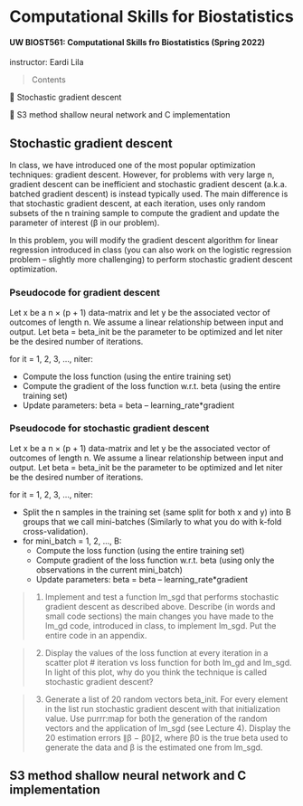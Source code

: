 # Computational Skills for Biostatistics
#### UW BIOST561: Computational Skills fro Biostatistics (Spring 2022)
instructor: Eardi Lila

> Contents

🌟 Stochastic gradient descent 

🌟 S3 method shallow neural network and C implementation

## Stochastic gradient descent 

In class, we have introduced one of the most popular optimization techniques: gradient descent. However, for problems with very large n, gradient descent can be inefficient and stochastic gradient descent (a.k.a. batched gradient descent) is instead typically used. The main difference is that stochastic gradient descent, at each iteration, uses only random subsets of the n training sample to compute the gradient and update the parameter of interest (β in our problem).

In this problem, you will modify the gradient descent algorithm for linear regression introduced in class (you can also work on the logistic regression problem – slightly more challenging) to perform stochastic gradient descent optimization.

### Pseudocode for gradient descent

Let x be a n × (p + 1) data-matrix and let y be the associated vector of outcomes of length n. We assume a linear relationship between input and output. Let beta = beta_init be the parameter to be optimized and let niter be the desired number of iterations.

for it = 1, 2, 3, ..., niter:
- Compute the loss function (using the entire training set)
- Compute the gradient of the loss function w.r.t. beta (using the entire training set)
- Update parameters:
    beta = beta – learning_rate*gradient


### Pseudocode for stochastic gradient descent

Let x be a n × (p + 1) data-matrix and let y be the associated vector of outcomes of length n. We assume a linear relationship between input and output. Let beta = beta_init be the parameter to be optimized and let niter be the desired number of iterations.

for it = 1, 2, 3, ..., niter:

- Split the n samples in the training set (same split for both x and y) into B groups that we call
mini-batches (Similarly to what you do with k-fold cross-validation).
- for mini_batch = 1, 2, ..., B:
    - Compute the loss function (using the entire training set)
    - Compute gradient of the loss function w.r.t. beta (using only the observations in the current mini_batch)
    - Update parameters: beta = beta – learning_rate*gradient

> 1. Implement and test a function lm_sgd that performs stochastic gradient descent as described above. Describe (in words and small code sections) the main changes you have made to the lm_gd code, introduced in class, to implement lm_sgd. Put the entire code in an appendix.

> 2. Display the values of the loss function at every iteration in a scatter plot # iteration vs loss function for both lm_gd and lm_sgd. In light of this plot, why do you think the technique is called stochastic gradient descent?

> 3. Generate a list of 20 random vectors beta_init. For every element in the list run stochastic gradient descent with that initialization value. Use purrr:map for both the generation of the random vectors and the application of lm_sgd (see Lecture 4). Display the 20 estimation errors ∥β − β0∥2, where β0 is the true beta used to generate the data and β is the estimated one from lm_sgd.

## S3 method shallow neural network and C implementation
